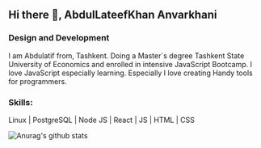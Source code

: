 ## Hi there 👋, AbdulLateefKhan Anvarkhani
### Design and Development
I am Abdulatif from, Tashkent. Doing a Master`s degree Tashkent State University of Economics and enrolled in intensive JavaScript Bootcamp. I love JavaScript especially learning. Especially I love creating Handy tools for programmers.
### Skills:
Linux | PostgreSQL | Node JS | React | JS | HTML | CSS

![Anurag's github stats](https://github-readme-stats.vercel.app/api?username=abdulatifkhan&show_icons=true&theme=algolia)
